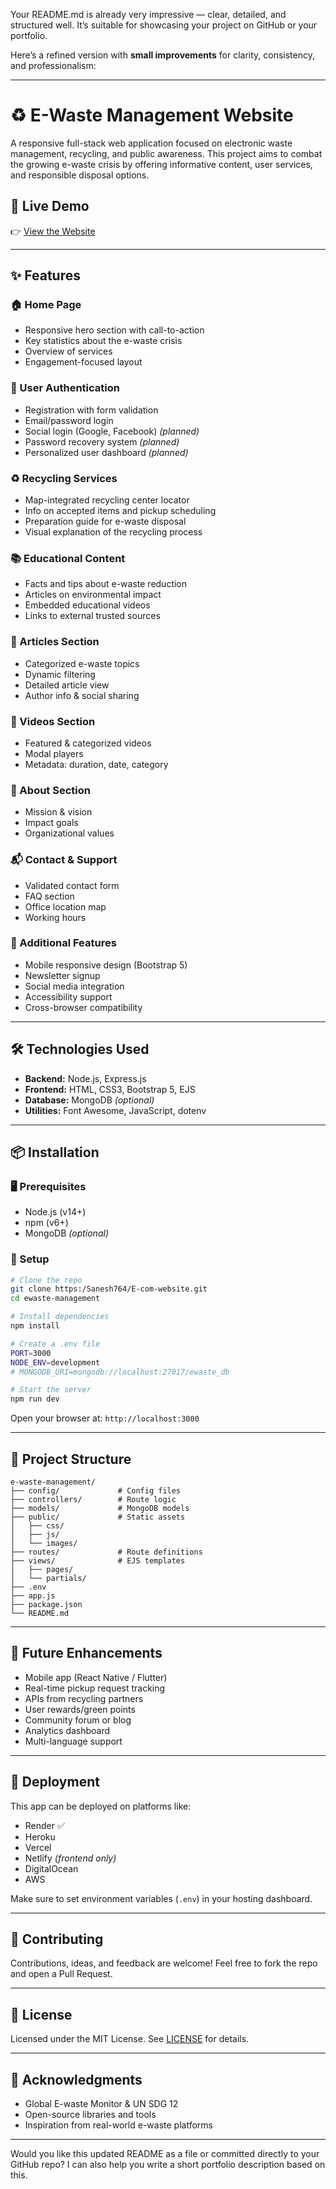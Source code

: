 Your README.md is already very impressive — clear, detailed, and structured well. It’s suitable for showcasing your project on GitHub or your portfolio.

Here’s a refined version with **small improvements** for clarity, consistency, and professionalism:

---

# ♻️ E-Waste Management Website

A responsive full-stack web application focused on electronic waste management, recycling, and public awareness. This project aims to combat the growing e-waste crisis by offering informative content, user services, and responsible disposal options.

## 🚀 Live Demo

👉 [View the Website](https://e-com-website-n17h.onrender.com)

---

## ✨ Features

### 🏠 Home Page

* Responsive hero section with call-to-action
* Key statistics about the e-waste crisis
* Overview of services
* Engagement-focused layout

### 🔐 User Authentication

* Registration with form validation
* Email/password login
* Social login (Google, Facebook) *(planned)*
* Password recovery system *(planned)*
* Personalized user dashboard *(planned)*

### ♻️ Recycling Services

* Map-integrated recycling center locator
* Info on accepted items and pickup scheduling
* Preparation guide for e-waste disposal
* Visual explanation of the recycling process

### 📚 Educational Content

* Facts and tips about e-waste reduction
* Articles on environmental impact
* Embedded educational videos
* Links to external trusted sources

### 📰 Articles Section

* Categorized e-waste topics
* Dynamic filtering
* Detailed article view
* Author info & social sharing

### 🎥 Videos Section

* Featured & categorized videos
* Modal players
* Metadata: duration, date, category

### 📖 About Section

* Mission & vision
* Impact goals
* Organizational values

### 📬 Contact & Support

* Validated contact form
* FAQ section
* Office location map
* Working hours

### 🔧 Additional Features

* Mobile responsive design (Bootstrap 5)
* Newsletter signup
* Social media integration
* Accessibility support
* Cross-browser compatibility

---

## 🛠 Technologies Used

* **Backend:** Node.js, Express.js
* **Frontend:** HTML, CSS3, Bootstrap 5, EJS
* **Database:** MongoDB *(optional)*
* **Utilities:** Font Awesome, JavaScript, dotenv

---

## 📦 Installation

### 🖥️ Prerequisites

* Node.js (v14+)
* npm (v6+)
* MongoDB *(optional)*

### 🔧 Setup

```bash
# Clone the repo
git clone https:/Sanesh764/E-com-website.git
cd ewaste-management

# Install dependencies
npm install

# Create a .env file
PORT=3000
NODE_ENV=development
# MONGODB_URI=mongodb://localhost:27017/ewaste_db

# Start the server
npm run dev
```

Open your browser at: `http://localhost:3000`

---

## 📁 Project Structure

```
e-waste-management/
├── config/             # Config files
├── controllers/        # Route logic
├── models/             # MongoDB models
├── public/             # Static assets
│   ├── css/
│   ├── js/
│   └── images/
├── routes/             # Route definitions
├── views/              # EJS templates
│   ├── pages/
│   └── partials/
├── .env
├── app.js
├── package.json
└── README.md
```

---

## 🔮 Future Enhancements

* Mobile app (React Native / Flutter)
* Real-time pickup request tracking
* APIs from recycling partners
* User rewards/green points
* Community forum or blog
* Analytics dashboard
* Multi-language support

---

## 🚀 Deployment

This app can be deployed on platforms like:

* Render ✅
* Heroku
* Vercel
* Netlify *(frontend only)*
* DigitalOcean
* AWS

Make sure to set environment variables (`.env`) in your hosting dashboard.

---

## 🤝 Contributing

Contributions, ideas, and feedback are welcome!
Feel free to fork the repo and open a Pull Request.

---

## 📄 License

Licensed under the MIT License. See [LICENSE](LICENSE) for details.

---

## 🙏 Acknowledgments

* Global E-waste Monitor & UN SDG 12
* Open-source libraries and tools
* Inspiration from real-world e-waste platforms

---

Would you like this updated README as a file or committed directly to your GitHub repo? I can also help you write a short portfolio description based on this.
